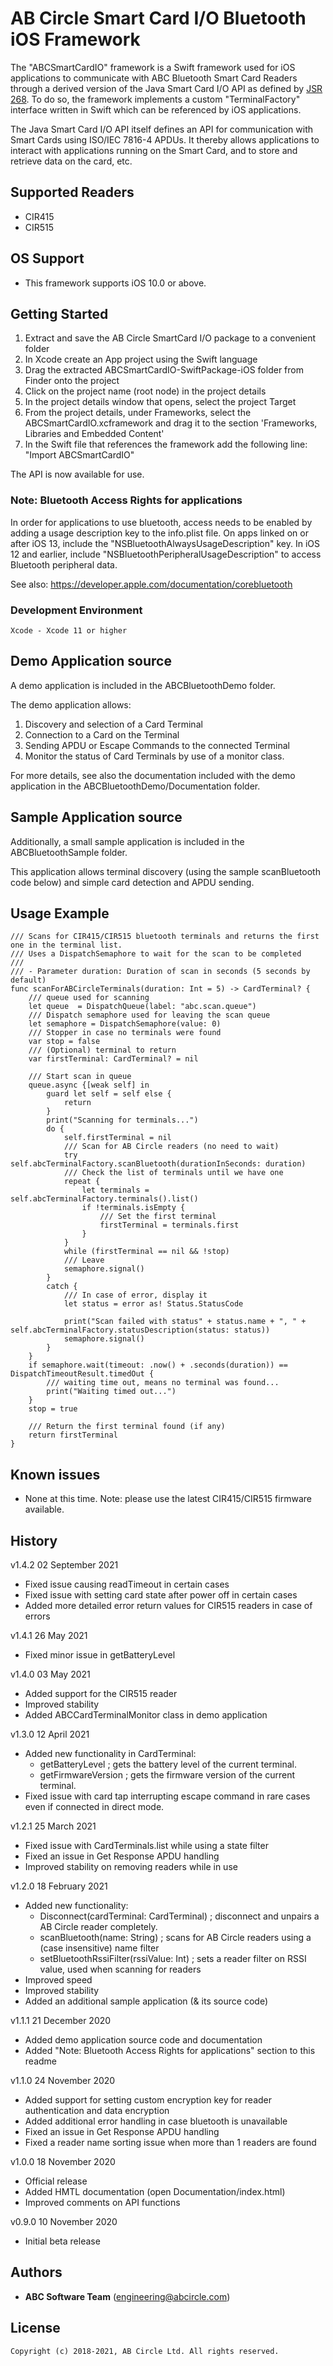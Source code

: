 # AB Circle Smart Card I/O Bluetooth iOS Framework


The "ABCSmartCardIO" framework is a Swift framework used for iOS applications to communicate with ABC Bluetooth Smart Card Readers
through a derived version of the Java Smart Card I/O API as defined by [JSR 268](https://jcp.org/en/jsr/detail?id=268). 
To do so, the framework implements a custom "TerminalFactory" interface written in Swift which can be referenced by iOS applications.

The Java Smart Card I/O API itself defines an API for communication with Smart Cards using ISO/IEC 7816-4 APDUs. 
It thereby allows applications to interact with applications running on the Smart Card, and to store and retrieve data on the card, etc.

## Supported Readers

- CIR415
- CIR515

## OS Support

- This framework supports iOS 10.0 or above.

## Getting Started

1. Extract and save the AB Circle SmartCard I/O package to a convenient folder 
2. In Xcode create an App project using the Swift language
3. Drag the extracted ABCSmartCardIO-SwiftPackage-iOS folder from Finder onto the project
4. Click on the project name (root node) in the project details
5. In the project details window that opens, select the project Target
6. From the project details, under Frameworks, select the ABCSmartCardIO.xcframework and drag it to the section 'Frameworks, Libraries and Embedded Content'
7. In the Swift file that references the framework add the following line: "Import ABCSmartCardIO"

The API is now available for use.  
  
### Note: Bluetooth Access Rights for applications
  
In order for applications to use bluetooth,  access needs to be enabled by adding a usage description key to the info.plist file.
On apps linked on or after iOS 13, include the "NSBluetoothAlwaysUsageDescription" key. In iOS 12 and earlier, include "NSBluetoothPeripheralUsageDescription" to access Bluetooth peripheral data.

See also:  https://developer.apple.com/documentation/corebluetooth

### Development Environment
```
Xcode - Xcode 11 or higher
```
## Demo Application source

A demo application is included in the ABCBluetoothDemo folder.

The demo application allows:
1. Discovery and selection of a Card Terminal
2. Connection to a Card on the Terminal
3. Sending APDU or Escape Commands to the connected Terminal
4. Monitor the status of Card Terminals by use of a monitor class.

For more details, see also the documentation included with the demo application in the ABCBluetoothDemo/Documentation folder.

## Sample Application source

Additionally, a small sample application is included in the ABCBluetoothSample folder.

This application allows terminal discovery (using the sample scanBluetooth code below) and simple card detection and APDU sending.

## Usage Example

```
/// Scans for CIR415/CIR515 bluetooth terminals and returns the first one in the terminal list.
/// Uses a DispatchSemaphore to wait for the scan to be completed
///
/// - Parameter duration: Duration of scan in seconds (5 seconds by default)
func scanForABCircleTerminals(duration: Int = 5) -> CardTerminal? {
    /// queue used for scanning
    let queue  = DispatchQueue(label: "abc.scan.queue")
    /// Dispatch semaphore used for leaving the scan queue
    let semaphore = DispatchSemaphore(value: 0)
    /// Stopper in case no terminals were found
    var stop = false
    /// (Optional) terminal to return
    var firstTerminal: CardTerminal? = nil
    
    /// Start scan in queue
    queue.async {[weak self] in
        guard let self = self else {
            return
        }
        print("Scanning for terminals...")
        do {
            self.firstTerminal = nil
            /// Scan for AB Circle readers (no need to wait)
            try self.abcTerminalFactory.scanBluetooth(durationInSeconds: duration)
            /// Check the list of terminals until we have one
            repeat {
                let terminals = self.abcTerminalFactory.terminals().list()
                if !terminals.isEmpty {
                    /// Set the first terminal
                    firstTerminal = terminals.first
                }
            }
            while (firstTerminal == nil && !stop)
            /// Leave
            semaphore.signal()
        }
        catch {
            /// In case of error, display it
            let status = error as! Status.StatusCode
            
            print("Scan failed with status" + status.name + ", " + self.abcTerminalFactory.statusDescription(status: status))
            semaphore.signal()
        }
    }
    if semaphore.wait(timeout: .now() + .seconds(duration)) == DispatchTimeoutResult.timedOut {
        /// waiting time out, means no terminal was found...
        print("Waiting timed out...")
    }
    stop = true
    
    /// Return the first terminal found (if any)
    return firstTerminal
}

```

## Known issues

- None at this time.
Note: please use the latest CIR415/CIR515 firmware available.

## History

v1.4.2                02 September 2021
* Fixed issue causing readTimeout in certain cases
* Fixed issue with setting card state after power off in certain cases
* Added more detailed error return values for CIR515 readers in case of errors

v1.4.1                26 May 2021
* Fixed minor issue in getBatteryLevel

v1.4.0                03 May 2021
* Added support for the CIR515 reader
* Improved stability
* Added ABCCardTerminalMonitor class in demo application

v1.3.0                12 April 2021
* Added new functionality in CardTerminal:
    - getBatteryLevel ; gets the battery level of the current terminal.
    - getFirmwareVersion ; gets the firmware version of the current terminal.
* Fixed issue with card tap interrupting escape command in rare cases even if connected in direct mode.

v1.2.1                25 March 2021
* Fixed issue with CardTerminals.list while using a state filter
* Fixed an issue in Get Response APDU handling
* Improved stability on removing readers while in use

v1.2.0                18 February 2021
* Added new functionality:
    - Disconnect(cardTerminal: CardTerminal) ; disconnect and unpairs a AB Circle reader completely.
    - scanBluetooth(name: String) ; scans for AB Circle readers using a (case insensitive) name filter
    - setBluetoothRssiFilter(rssiValue: Int) ; sets a reader filter on RSSI value, used when scanning for readers
* Improved speed
* Improved stability
* Added an additional sample application (& its source code)

v1.1.1                21 December 2020
* Added demo application source code and documentation
* Added "Note: Bluetooth Access Rights for applications" section to this readme 

v1.1.0                24 November 2020
* Added support for setting custom encryption key for reader authentication and data encryption
* Added additional error handling in case bluetooth is unavailable 
* Fixed an issue in Get Response APDU handling
* Fixed a reader name sorting issue when more than 1 readers are found

v1.0.0                18 November 2020
* Official release 
* Added HMTL documentation (open Documentation/index.html)
* Improved comments on API functions

v0.9.0                10 November 2020
* Initial beta release


## Authors

* **ABC Software Team** (engineering@abcircle.com)

## License
```
Copyright (c) 2018-2021, AB Circle Ltd. All rights reserved.
```
